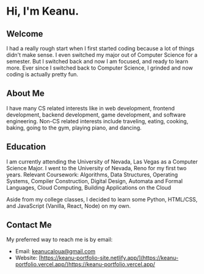 # Hi, I'm Keanu.

## Welcome
I had a really rough start when I first started coding because a lot of things didn't make sense. I even switched my major out of Computer Science for a semester. But I switched back and now I am focused, and ready to learn more. Ever since I switched back to Computer Science, I grinded and now coding is actually pretty fun. 

## About Me
I have many CS related interests like in web development, frontend development, backend development, game development, and software engineering.
Non-CS related interests include traveling, eating, cooking, baking, going to the gym, playing piano, and dancing.

## Education
I am currently attending the University of Nevada, Las Vegas as a Computer Science Major. I went to the University of Nevada, Reno for my first two years.
Relevant Coursework: Algorithms, Data Structures, Operating Systems, Compiler Construction, Digital Design, Automata and Formal Languages, Cloud Computing, Building Applications on the Cloud

Aside from my college classes, I decided to learn some Python, HTML/CSS, and JavaScript (Vanilla, React, Node) on my own.

## Contact Me
My preferred way to reach me is by email:
- Email: keanucaloua@gmail.com
- Website: [https://keanu-portfolio-site.netlify.app/](https://keanu-portfolio.vercel.app/)https://keanu-portfolio.vercel.app/
